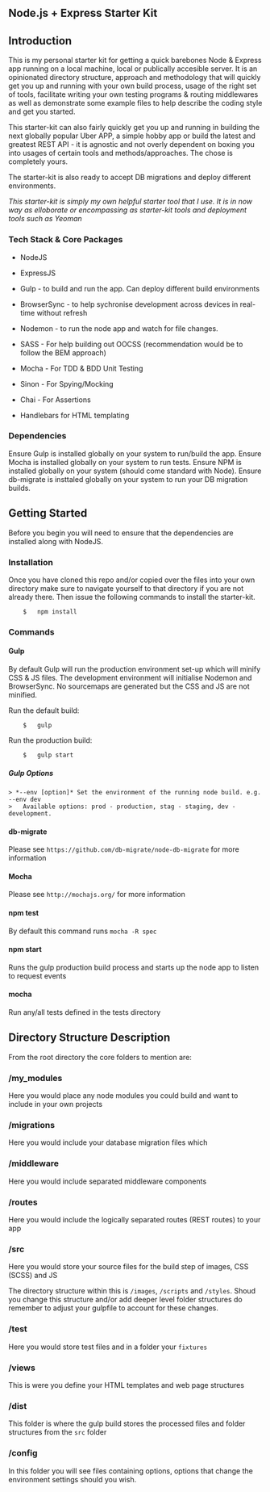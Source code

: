 Node.js + Express Starter Kit
----

## Introduction

This is my personal starter kit for getting a quick barebones Node & Express app running on a local machine, local or publically accesible server. It is an opinionated directory structure, approach and methodology that will quickly get you up and running with your own build process, usage of the right set of tools, facilitate writing your own testing programs & routing middlewares as well as demonstrate some example files to help describe the coding style and get you started.

This starter-kit can also fairly quickly get you up and running in building the next globally popular Uber APP, a simple hobby app or build the latest and greatest REST API - it is agnostic and not overly dependent on boxing you into usages of certain tools and methods/approaches. The chose is completely yours.

The starter-kit is also ready to accept DB migrations and deploy different environments.

*This starter-kit is simply my own helpful starter tool that I use. It is in now way as elloborate or encompassing as starter-kit tools and deployment tools such as Yeoman*

### Tech Stack & Core Packages

- NodeJS
- ExpressJS

- Gulp - to build and run the app. Can deploy different build environments
- BrowserSync - to help sychronise development across devices in real-time without refresh
- Nodemon - to run the node app and watch for file changes. 

- SASS - For help building out OOCSS (recommendation would be to follow the BEM approach)

- Mocha - For TDD & BDD Unit Testing
- Sinon - For Spying/Mocking
- Chai - For Assertions

- Handlebars for HTML templating

### Dependencies

Ensure Gulp is installed globally on your system to run/build the app.
Ensure Mocha is installed globally on your system to run tests.
Ensure NPM is installed globally on your system (should come standard with Node).
Ensure db-migrate is insttaled globally on your system to run your DB migration builds.

## Getting Started

Before you begin you will need to ensure that the dependencies are installed along with NodeJS.

### Installation

Once you have cloned this repo and/or copied over the files into your own directory make sure to navigate yourself to that directory if you are not already there. Then issue the following commands to install the starter-kit.

```
	$	npm install
```

### Commands

#### Gulp

By default Gulp will run the production environment set-up which will minify CSS & JS files. The development environment will initialise Nodemon and BrowserSync. No sourcemaps are generated but the CSS and JS are not minified. 

Run the default build:

```
	$	gulp
```

Run the production build:

```
	$	gulp start
```


##### Gulp Options

	> *--env [option]* Set the environment of the running node build. e.g. --env dev
	>	Available options: prod - production, stag - staging, dev - development.


#### db-migrate

Please see `https://github.com/db-migrate/node-db-migrate` for more information

#### Mocha

Please see `http://mochajs.org/` for more information


#### npm test

By default this command runs `mocha -R spec`

#### npm start

Runs the gulp production build process and starts up the node app to listen to request events

#### mocha

Run any/all tests defined in the tests directory

## Directory Structure Description

From the root directory the core folders to mention are:

### /my_modules

Here you would place any node modules you could build and want to include in your own projects

### /migrations

Here you would include your database migration files which 

### /middleware

Here you would include separated middleware components

### /routes

Here you would include the logically separated routes (REST routes) to your app

### /src

Here you would store your source files for the build step of images, CSS (SCSS) and JS

The directory structure within this is `/images`, `/scripts` and `/styles`. Shoud you change this structure and/or add deeper level folder structures do remember to adjust your gulpfile to account for these changes.

### /test

Here you would store test files and in a folder your `fixtures`

### /views 

This is were you define your HTML templates and web page structures

### /dist

This folder is where the gulp build stores the processed files and folder structures from the `src` folder

### /config

In this folder you will see files containing options, options that change the environment settings should you wish.

